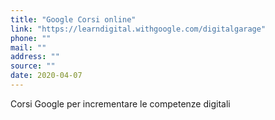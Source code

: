 ```yaml
---
title: "Google Corsi online"
link: "https://learndigital.withgoogle.com/digitalgarage"
phone: ""
mail: ""
address: ""
source: ""
date: 2020-04-07
---
```


Corsi Google per incrementare le competenze digitali
